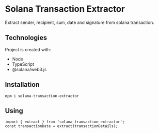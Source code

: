 # Solana Transaction Extractor
Extract sender, recipient, sum, date and signature from solana transaction.

## Technologies
Project is created with:
* Node
* TypeScript
* @solana/web3.js

## Installation
```
npm i solana-transaction-extractor
```

## Using
```
import { extract } from 'solana-transaction-extractor';
const transactionData = extract(transactionDetails);
```